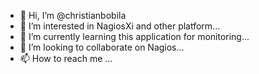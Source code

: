 - 👋 Hi, I’m @christianbobila
- 👀 I’m interested in NagiosXi and other platform...
- 🌱 I’m currently learning this application for monitoring...
- 💞️ I’m looking to collaborate on Nagios...
- 📫 How to reach me ...

<!---
christianbobila/christianbobila is a ✨ special ✨ repository because its `README.md` (this file) appears on your GitHub profile.
You can click the Preview link to take a look at your changes.
--->
